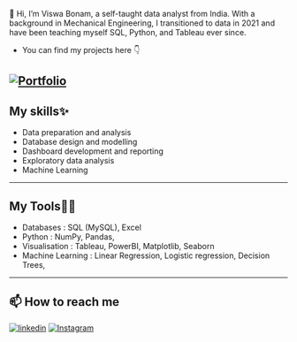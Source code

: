 👋 Hi, I’m Viswa Bonam, a self-taught data analyst from India. With a background in Mechanical Engineering, I transitioned to data in 2021 and have been teaching myself SQL, Python, and Tableau ever since. 
- You can find my projects here 👇

[![Portfolio](https://img.shields.io/badge/GitHub-100000?style=for-the-badge&logo=github&logoColor=white)](https://github.com/ViswaBonam/Viswa-Bonam-Portfolio)
----------

## My skills✨
- Data preparation and analysis
- Database design and modelling
- Dashboard development and reporting
- Exploratory data analysis
- Machine Learning

-----------

## My Tools👨‍💻
- Databases        : SQL (MySQL), Excel
- Python           : NumPy, Pandas,
- Visualisation    : Tableau, PowerBI, Matplotlib, Seaborn
- Machine Learning : Linear Regression, Logistic regression, Decision Trees, 

--------------

## 📫 How to reach me
[![linkedin](https://img.shields.io/badge/linkedin-0A66C2?style=for-the-badge&logo=linkedin&logoColor=white)](https://www.linkedin.com/in/viswabonam/)
[![Instagram](https://img.shields.io/badge/Instagram-E4405F?style=for-the-badge&logo=instagram&logoColor=white)](https://www.instagram.com/viswa.bonam/)

<!---
ViswaBonam/ViswaBonam is a ✨ special ✨ repository because its `README.md` (this file) appears on your GitHub profile.
You can click the Preview link to take a look at your changes.
--->
